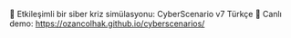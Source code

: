 🚨 Etkileşimli bir siber kriz simülasyonu: CyberScenario v7 Türkçe 📌 Canlı demo: https://ozancolhak.github.io/cyberscenarios/
